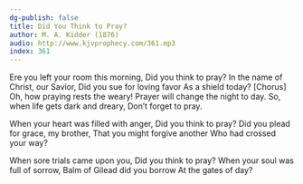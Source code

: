 ```yaml
---
dg-publish: false
title: Did You Think to Pray?
author: M. A. Kidder (1876)
audio: http://www.kjvprophecy.com/361.mp3
index: 361
---
```


Ere you left your room this morning,
Did you think to pray?
In the name of Christ, our Savior,
Did you sue for loving favor
As a shield today?
[Chorus]
Oh, how praying rests the weary!
Prayer will change the night to day.
So, when life gets dark and dreary,
Don’t forget to pray.

When your heart was filled with anger,
Did you think to pray?
Did you plead for grace, my brother,
That you might forgive another
Who had crossed your way?

When sore trials came upon you,
Did you think to pray?
When your soul was full of sorrow,
Balm of Gilead did you borrow
At the gates of day?